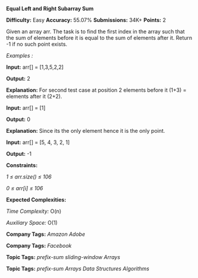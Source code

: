 **Equal Left and Right Subarray Sum**

**Difficulty:** Easy    **Accuracy:** 55.07%    **Submissions:** 34K+   **Points:** 2

Given an array arr. The task is to find the first index in the array such that the sum of elements before it is equal to the sum of elements after it. Return -1 if no such point exists.

*Examples :*

**Input:** arr[] = [1,3,5,2,2] 

**Output:** 2 

**Explanation:** For second test case at position 2 elements before it (1+3) = elements after it (2+2). 

**Input:** arr[] = [1]

**Output:** 0

**Explanation:** Since its the only element hence it is the only point.

**Input:** arr[] = [5, 4, 3, 2, 1]

**Output:** -1

**Constraints:**

*1 ≤ arr.size() ≤ 106*

*0 ≤ arr[i] ≤ 106*

**Expected Complexities:**

*Time Complexity:* O(n)

*Auxiliary Space:* O(1)

**Company Tags:**
*Amazon  Adobe*

**Company Tags:**
*Facebook*

**Topic Tags:**
*prefix-sum  sliding-window  Arrays*

**Topic Tags:**
*prefix-sum  Arrays  Data Structures Algorithms*